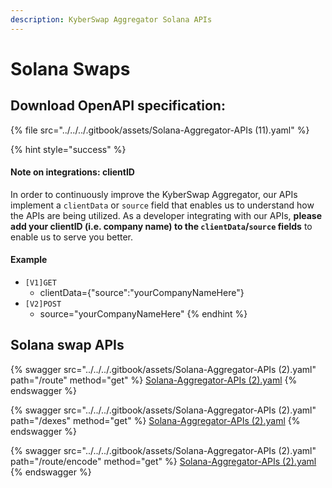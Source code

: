 ```yaml
---
description: KyberSwap Aggregator Solana APIs
---
```


# Solana Swaps

## Download OpenAPI specification:&#x20;

{% file src="../../../.gitbook/assets/Solana-Aggregator-APIs (11).yaml" %}

{% hint style="success" %}
#### Note on integrations: clientID

In order to continuously improve the KyberSwap Aggregator, our APIs implement a `clientData` or `source` field that enables us to understand how the APIs are being utilized. As a developer integrating with our APIs, **please add your clientID (i.e. company name) to the `clientData`/`source` fields** to enable us to serve you better.&#x20;

#### Example

* `[V1]GET`
  * clientData={"source":"yourCompanyNameHere"}
* `[V2]POST`
  * source="yourCompanyNameHere"
{% endhint %}

## Solana swap APIs

{% swagger src="../../../.gitbook/assets/Solana-Aggregator-APIs (2).yaml" path="/route" method="get" %}
[Solana-Aggregator-APIs (2).yaml](<../../../.gitbook/assets/Solana-Aggregator-APIs (2).yaml>)
{% endswagger %}

{% swagger src="../../../.gitbook/assets/Solana-Aggregator-APIs (2).yaml" path="/dexes" method="get" %}
[Solana-Aggregator-APIs (2).yaml](<../../../.gitbook/assets/Solana-Aggregator-APIs (2).yaml>)
{% endswagger %}

{% swagger src="../../../.gitbook/assets/Solana-Aggregator-APIs (2).yaml" path="/route/encode" method="get" %}
[Solana-Aggregator-APIs (2).yaml](<../../../.gitbook/assets/Solana-Aggregator-APIs (2).yaml>)
{% endswagger %}
